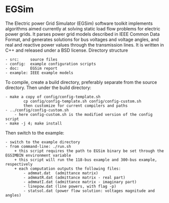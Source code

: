 # EGSim

The Electric power Grid Simulator (EGSim) software toolkit implements algorithms aimed currently at solving static load flow problems for electric power grids. It parses power grid models described in IEEE Common Data Format, and generates solutions for bus voltages and voltage angles, and real and reactive power values through the transmission lines. It is written in C++ and released under a BSD license.
Directory structure

	- src:     source files
	- config:  example configuration scripts
	- doc:     EGSim report
	- example: IEEE example models

To compile, create a build directory, preferably separate from the source directory. Then under the build directory:

	- make a copy of config/config-template.sh 
			cp config/config-template.sh config/config-custom.sh
			then customize for current compilers and paths
	- ../config/config-custom.sh
		- here config-custom.sh is the modified version of the config script
	- make -j 4; make install

Then switch to the example:

	- switch to the example directory
	- from command-line: ./run.sh
		+ this script requires the path to EGSim binary be set through the EGSIMBIN environment variable
		+ this script will run the 118-bus example and 300-bus example, respectively
		+ each computation outputs the following files:
			- admmat.dat  (admittance matrix)
			- admmatR.dat (admittance matrix - real part)
			- admmatI.dat (admittance matrix - imaginary part)
			- linepow.dat (line powers, with flag -p)
			- statsol.dat (power flow solution: voltages magnitude and angles)


